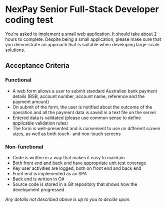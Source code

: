 # NexPay Senior Full-Stack Developer coding test

You're asked to implement a small web application. It should take about 2 hours to complete. Despite being a small application, please make sure that you demonstrate an approach that is suitable when developing large-scale solutions.

## Acceptance Criteria

### Functional

- A web form allows a user to submit standard Australian bank payment details (BSB, account number, account name, reference and the payment amount)
- On submit of the form, the user is notified about the outcome of the operation and all the payment data is saved in a text file on the server
- Entered data is validated (please use common sense to define applicable validation rules)
- The form is well-presented and is convenient to use on different screen sizes, as well as both touch- and non-touch screens

### Non-functional

- Code is written in a way that makes it easy to maintain
- Both front end and back end have appropriate unit test coverage
- Key user activities are logged, both on front end and back end
- Front end is implemented as an SPA
- Back end is written in C#
- Source code is stored in a Git repository that shows how the development progressed

_Any details not described above is up to you to decide upon._
